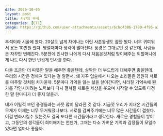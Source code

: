 ```yaml
---
date: 2025-10-05
layout: post
title: 시간의 무게
categories: [ETC]
image: https://github.com/user-attachments/assets/6cbc4386-1780-4f96-a3a7-ff14587fb0a8
---
```


추석이라 시골에 왔다. 20살도 넘게 차이나는 어린 사촌동생도 잠깐 봤다. 너무 귀여워서 용돈 10만원 줬다.
명절때마다 생각이 많아진다. 풍경은 그대로인 것 같은데, 사람들은 자꾸만 변해간다.
5분전에 인사한 나에게 다시 처음본것처럼 맞이해주는 외할머니에게 나도 다시 한번 반갑게 인사를 한다.

다들 조금만 더 따뜻한 말을 해주면 좋을텐데, 살짝만 더 부드럽게 대해주면 좋을텐데.
우리의 시간은 정해져 있다는 걸 알면서, 왜 자꾸 입술에서 나오는 소리들은 영원히 서로를 마주할 것처럼 차가울까.
5분마다 기억을 잃는 삶을 살아간다면, 사라질 기억속에 뭔가를 각인시키려는 노력보다 
다시 펼쳐질 새로운 세상을 웃으며 시작할 수 있도록 다정한 말 한마디가 더 좋지 않을까.

내가 어릴적 보던 풍경들과는 사뭇 많이 달라진 것 같다.
지금껏 우리가 지내온 시간들의 무게가 이제는 너무 무거워졌나보다.
서로를 감싸주기에는 너무 많은 시간들이 겹쳤다.
이걸 변화시킬수 있는것도 결국 또다른 시간들이라고 생각한다. 
새로운 경험들이 쌓이고, 그동안의 생각들이 희미해지는 언젠가, 그때는 다소 가벼운 기억과 감정들이 모일수 있다면 얼마나 좋을까.


